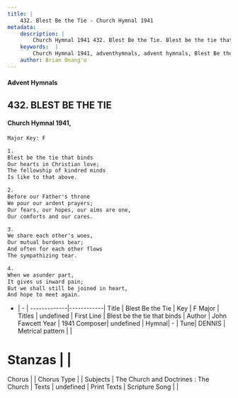```yaml
---
title: |
    432. Blest Be the Tie - Church Hymnal 1941
metadata:
    description: |
        Church Hymnal 1941 432. Blest Be the Tie. Blest be the tie that binds Our hearts in Christian love; The fellowship of kindred minds Is like to that above. 
    keywords:  |
        Church Hymnal 1941, adventhymnals, advent hymnals, Blest Be the Tie, Blest be the tie that binds . 
    author: Brian Onang'o
---
```


#### Advent Hymnals
## 432. BLEST BE THE TIE
####  Church Hymnal 1941,

```txt
Major Key: F

1.
Blest be the tie that binds
Our hearts in Christian love;
The fellowship of kindred minds
Is like to that above.

2.
Before our Father's throne
We pour our ardent prayers;
Our fears, our hopes, our aims are one,
Our comforts and our cares.

3.
We share each other's woes,
Our mutual burdens bear;
And often for each other flows
The sympathizing tear.

4.
When we asunder part,
It gives us inward pain;
But we shall still be joined in heart,
And hope to meet again.

```

- |   -  |
-------------|------------|
Title | Blest Be the Tie |
Key | F Major |
Titles | undefined |
First Line | Blest be the tie that binds  |
Author | John Fawcett
Year | 1941
Composer| undefined |
Hymnal|  - |
Tune| DENNIS |
Metrical pattern | |
# Stanzas |  |
Chorus |  |
Chorus Type |  |
Subjects | The Church and Doctrines : The Church |
Texts | undefined |
Print Texts | 
Scripture Song |  |
    
